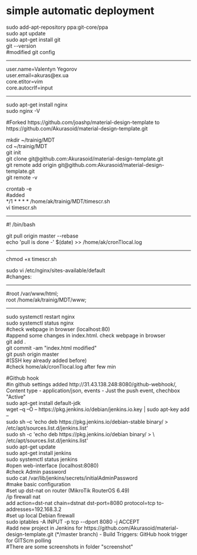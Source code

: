 <h1>simple automatic deployment</h1>
<p>sudo add-apt-repository ppa:git-core/ppa<br>
sudo apt update<br>
sudo apt-get install git<br>
git --version <br>
#modified git config<hr>
user.name=Valentyn Yegorov<br>
user.email=akuras@ex.ua<br>
core.etitor=vim<br>
core.autocrlf=input<hr>
sudo apt-get install nginx<br>
sudo nginx -V</p>
<p>#Forked https://github.com/joashp/material-design-template to https://github.com/Akurasoid/material-design-template.git</p>
<p>mkdir ~/trainig/MDT<br>
cd ~/trainig/MDT<br>
git init<br>
git clone git@github.com:Akurasoid/material-design-template.git<br>
git remote add origin git@github.com:Akurasoid/material-design-template.git<br>
git remote -v</p>
<p>crontab -e<br>
#added <br>
*/1 * * * * /home/ak/trainig/MDT/timescr.sh<br>
vi timescr.sh<br>
<hr>
#! /bin/bash<br>

git pull origin master --rebase<br>
echo 'pull is done -' $(date) >> /home/ak/cronTlocal.log<br>
<hr>
chmod +x timescr.sh<br>

sudo vi /etc/nginx/sites-available/default<br>
#changes:<br>
<hr>
#root /var/www/html;<br>
  root /home/ak/trainig/MDT/www;<br>
<hr>
sudo systemctl restart nginx<br>
sudo systemctl status nginx<br>
#check webpage in browser (localhost:80)<br>
#append some changes in index.html. check webpage in browser<br>
git add .<br>
git commit -am "index.html modified"<br>
git push origin master<br>
#(SSH key already added before)<br>
#check home/ak/cronTlocal.log after few min<br>
</p>
<p>#Github hook<br>
#in github settings added http://31.43.138.248:8080/github-webhook/, Content type - application/json, events - Just the push event, chechbox "Active"<br>
sudo apt-get install default-jdk<br>
wget –q –O – https://pkg.jenkins.io/debian/jenkins.io.key | sudo apt-key add –<br>
sudo sh –c ‘echo deb https://pkg.jenkins.io/debian-stable binary/ > /etc/apt/sources.list.d/jenkins.list’<br>
sudo sh -c 'echo deb https://pkg.jenkins.io/debian binary/ > \<br>
     /etc/apt/sources.list.d/jenkins.list'<br>
sudo apt-get update <br>
sudo apt-get install jenkins<br>
sudo systemctl status jenkins<br>
#open web-interface (localhost:8080)<br>
#check Admin password<br>
sudo cat /var/lib/jenkins/secrets/initialAdminPassword<br>
#make basic configuration<br>
#set up dst-nat on router (MikroTik RouterOS 6.49)<br>
/ip firewall nat<br>
add action=dst-nat chain=dstnat dst-port=8080 protocol=tcp to-addresses=192.168.3.2<br>
#set up local Debian firewall<br>
sudo iptables -A INPUT -p tcp --dport 8080 -j ACCEPT<br>
#add new project in Jenkins for https://github.com/Akurasoid/material-design-template.git (*/master branch) - Build Triggers: GitHub hook trigger for GITScm polling<br>
#There are some screenshots in folder "screenshot"
</p>
